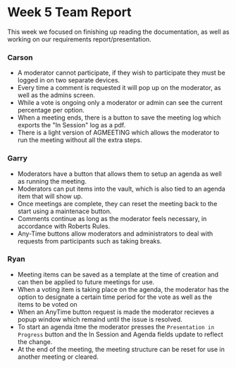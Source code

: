 # Week 5 Team Report

This week we focused on finishing up reading the documentation, as well as working on our requirements
report/presentation.

### Carson

- A moderator cannot participate, if they wish to participate they must be logged in on two separate devices.
- Every time a comment is requested it will pop up on the moderator, as well as the admins screen.
- While a vote is ongoing only a moderator or admin can see the current percentage per option.
- When a meeting ends, there is a button to save the meeting log which exports the "In Session" log as a pdf.
- There is a light version of AGMEETING which allows the moderator to run the meeting without all the extra steps. 

### Garry
- Moderators have a button that allows them to setup an agenda as well as running the meeting.
- Moderators can put items into the vault, which is also tied to an agenda item that will show up.
- Once meetings are complete, they can reset the meeting back to the start using a maintenace button.
- Comments continue as long as the moderator feels necessary, in accordance with Roberts Rules.
- Any-Time buttons allow moderators and administrators to deal with requests from participants such as taking breaks.

### Ryan 
- Meeting items can be saved as a template at the time of creation and can then be applied to future meetings for use.
- When a voting item is taking place on the agenda, the moderator has the option to designate a certain time period for the vote as well as the items to be voted on
- When an AnyTime button request is made the moderator recieves a popup window which remaind until the issue is resolved.
- To start an agenda itme the moderator presses the `Presentation in Progress` button and the In Session and Agenda fields update to reflect the change.
- At the end of the meeting, the meeting structure can be reset for use in another meeting or cleared.
